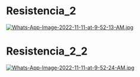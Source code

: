 # Resistencia_2
[![Whats-App-Image-2022-11-11-at-9-52-13-AM.jpg](https://i.postimg.cc/X791jxyY/Whats-App-Image-2022-11-11-at-9-52-13-AM.jpg)](https://postimg.cc/D8yP5rg9)
# Resistencia_2_2
[![Whats-App-Image-2022-11-11-at-9-52-24-AM.jpg](https://i.postimg.cc/B6dNs1SF/Whats-App-Image-2022-11-11-at-9-52-24-AM.jpg)](https://postimg.cc/47QpQyh4)
